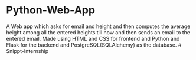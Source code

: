 # Python-Web-App
A Web app which asks for email and height and then computes the average height among all the entered heights till now and then sends an email to the entered email. Made using HTML and CSS for frontend and Python and Flask for the backend and PostgreSQL(SQLAlchemy) as the database.
#   S n i p p t - I n t e r n s h i p  
 